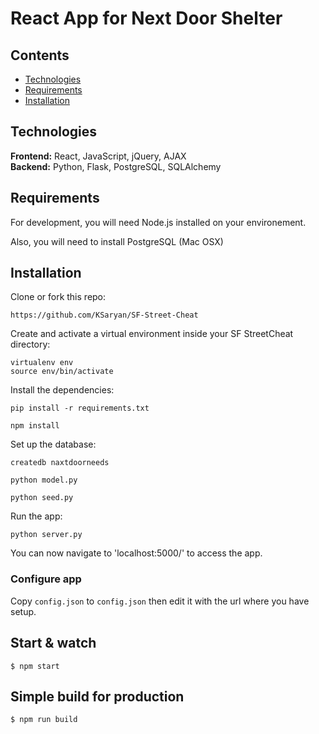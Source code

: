 # React App for Next Door Shelter


## Contents
* [Technologies](#technologies)
* [Requirements](#requirements)
* [Installation](#install)

## <a name="technologies"></a>Technologies
<b>Frontend:</b> React, JavaScript, jQuery, AJAX<br/>
<b>Backend:</b> Python, Flask, PostgreSQL, SQLAlchemy<br/>


## <a name="requirements"></a>Requirements

For development, you will need Node.js installed on your environement.

Also, you will need to install PostgreSQL (Mac OSX)


## <a name="installation"></a>Installation

Clone or fork this repo:

```
https://github.com/KSaryan/SF-Street-Cheat
```

Create and activate a virtual environment inside your SF StreetCheat directory:

```
virtualenv env
source env/bin/activate
```

Install the dependencies:

```
pip install -r requirements.txt
```
```
npm install
```

Set up the database:
```
createdb naxtdoorneeds
```
```
python model.py
```
```
python seed.py
``` 

Run the app:

```
python server.py
```

You can now navigate to 'localhost:5000/' to access the app.



### Configure app

Copy `config.json` to `config.json` then edit it with the url where you have setup.

## Start & watch

    $ npm start

## Simple build for production

    $ npm run build
